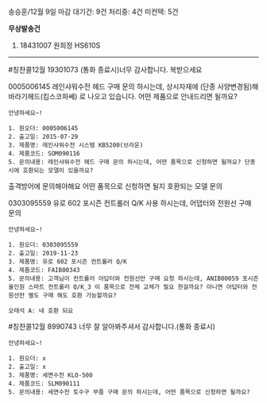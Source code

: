 송승훈/12월 9일 마감
대기건: 9건
처리중: 4건
미컨택: 5건

**무상발송건**
1. 18431007 원희정 HS610S

---

#칭찬콜12월 
19301073 (통화 종료시)너무 감사합니다. 복받으세요

0005006145
레인샤워수전 헤드 구매 문의 하시는데, 
상시자재에 (단종 사양변경됨)해바라기헤드(킴스코파쎄) 로 나오고 있습니다. 어떤 제품으로 안내드리면 될까요?
```
안녕하세요~!

1. 원오더: 0005006145
2. 출고일: 2015-07-29
3. 제품명: 레인샤워수전 시스템 KB5200(브라운)
4. 제품코드: SOM090116
5. 문의내용: 레인샤워수전 헤드 구매 문의 하시는데, 어떤 품목으로 신청하면 될까요? 단종시에 호환되는 모델이 있을까요?
```
출격방어에 문의해야해요
어떤 품목으로 신청하면 될지 호환되는 모델 문의


0303095559
유로 602 포시즌 컨트롤러 Q/K 사용 하시는데, 어댑터와 전원선 구매 문의 
```
안녕하세요~!

1. 원오더: 0303095559
2. 출고일: 2019-11-23
3. 제품명: 유로 602 포시즌 컨트롤러 Q/K
4. 제품코드: FAIB00343
5. 문의내용: 고객님이 컨트롤러 아답터와 전원선만 구매 요청 하시는데, ANIB00059 포시즌 올인원 스마트 컨트롤러 Q/K_3 이 품목으로 전체 교체가 필요 한걸까요? 아니면 아답터와 전원선만 별도 구매 해도 호환 가능할까요?

오태석 A: 네 호환 되요
```


#칭찬콜12월 
8990743
너무 잘 알아봐주셔서 감사합니다.(통화 종료시)

```
안녕하세요~!

1. 원오더: x
2. 출고일: x
3. 제품명: 세면수전 KLO-500
4. 제품코드: SLM090111
5. 문의내용: 세면수전 토수구 부품 구매 문의 하시는데, 어떤 품목으로 신청하면 될까요?
```


